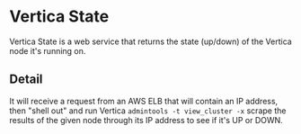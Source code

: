 # Vertica State

Vertica State is a web service that returns the state (up/down) of the Vertica
node it's running on.

## Detail

It will receive a request from an AWS ELB that will contain an IP address, then
"shell out" and run Vertica `admintools -t view_cluster -x` scrape the results
of the given node through its IP address to see if it's UP or DOWN.
